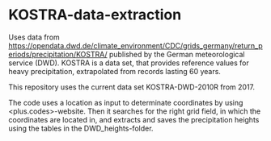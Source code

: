 # KOSTRA-data-extraction

Uses data from <https://opendata.dwd.de/climate_environment/CDC/grids_germany/return_periods/precipitation/KOSTRA/> published by the German meteorological service (DWD). KOSTRA is a data set, that provides reference values for heavy precipitation, extrapolated from records lasting 60 years.

This repository uses the current data set KOSTRA-DWD-2010R from 2017.

The code uses a location as input to determinate coordinates by using <plus.codes>-website. Then it searches for the right grid field, in which the coordinates are located in, and extracts and saves the precipitation heights using the tables in the DWD_heights-folder.
